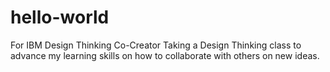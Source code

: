 # hello-world
For IBM Design Thinking Co-Creator
Taking a Design Thinking class to advance my learning skills on how to collaborate with others on new ideas.
